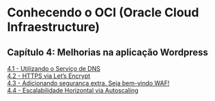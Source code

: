 # Conhecendo o OCI (Oracle Cloud Infraestructure)

## Capítulo 4: Melhorias na aplicação Wordpress

[4.1 - Utilizando o Serviço de DNS](https://github.com/daniel-armbrust/oci-book/blob/main/chapter-4/4-1_servico-dns.md) <br>
[4.2 - HTTPS via Let’s Encrypt](https://github.com/daniel-armbrust/oci-book/blob/main/chapter-4/4-2_https-lets-encrypt.md) <br>
[4.3 - Adicionando segurança extra. Seja bem-vindo WAF!](https://github.com/daniel-armbrust/oci-book/blob/main/chapter-4/4-3_seguranca-waf.md) <br>
[4.4 - Escalabilidade Horizontal via Autoscaling](https://github.com/daniel-armbrust/oci-book/blob/main/chapter-4/4-4_escalabilidade-horizontal.md)<br>
